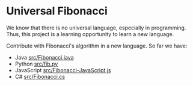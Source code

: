 # Universal Fibonacci

We know that there is no universal language, especially in programming. Thus, this project is a learning opportunity to learn a new language.

Contribute with Fibonacci's algorithm in a new language. So far we have:

* Java [src/Fibonacci.java](src/Fibonacci.java)
* Python [src/fib.py](src/fib.py)
* JavaScript [src/Fibonacci-JavaScript.js](src/Fibonacci-JavaScript.js)
* C# [src/Fibonacci.cs](src/Fibonacci.cs)
